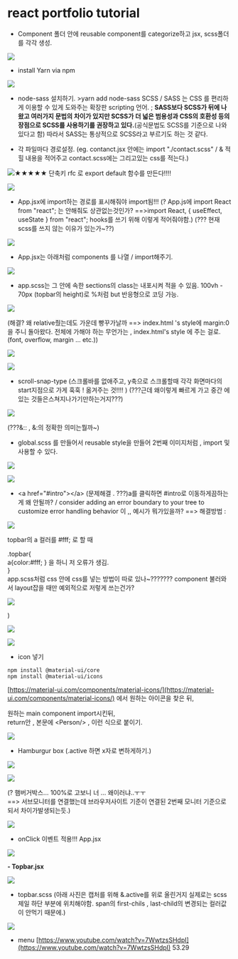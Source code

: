 # react portfolio tutorial



* Component  폴더 안에 reusable component를 categorize하고  jsx, scss폴더를 각각 생성.

![](.gitbook/assets/image%20%2864%29.png)

* install Yarn via npm

![](.gitbook/assets/image%20%2884%29.png)

* node-sass 설치하기.  &gt;yarn add node-sass  SCSS / SASS 는 CSS 를 편리하게 이용할 수 있게 도와주는 확장판 scripting 언어. ;  **SASS보다 SCSS가 뒤에 나왔고 여러가지 문법의 차이가 있지만 SCSS가 더 넓은 범용성과 CSS의 호환성 등의 장점으로 SCSS를 사용하기를 권장하고 있다.**\(공식문법도 SCSS를 기준으로 나와있다고 함\) 따라서 SASS는 통상적으로 SCSS라고 부르기도 하는 것 같다.



* 각 파일마다 경로설정.  \(eg. contanct.jsx 안에는 import "./contact.scss" / & 적힐 내용을 적어주고  contact.scss에는 그리고있는 css를 적는다.\) 

![&#x2605;&#x2605;&#x2605;&#x2605;&#x2605; &#xB2E8;&#xCD95;&#xD0A4; rfc &#xB85C; export default &#xD568;&#xC218;&#xB97C; &#xB9CC;&#xB4E0;&#xB2E4;!!!! ](.gitbook/assets/image%20%2873%29.png)

![](.gitbook/assets/image%20%2876%29.png)

* App.jsx에 import하는 경로를 표시해줘야  import됨!!! \(? App.js에 import React from "react"; 는 안해줘도 상관없는것인가? ==&gt;import React, { useEffect, useState } from "react";   hooks를 쓰기 위해 이렇게 적어줘야함.\) \(??? 현재 scss를 쓰지 않는 이유가 있는가~??\)



![](.gitbook/assets/image%20%2866%29.png)



* App.jsx는 아래처럼 components 를 나열 / import해주기.

![](.gitbook/assets/image%20%2879%29.png)

* app.scss는 그 안에 속한 sections의 class는 내포시켜 적을 수 있음. 100vh - 70px \(topbar의 height\)로 %처럼 but 반응형으로 코딩 가능. 

![](.gitbook/assets/image%20%2826%29.png)

\(해결? 왜 relative줬는데도 가운데 빵꾸가날까 ==&gt; index.html 's   style에 margin:0을 주니 돌아왔다.   전체에 가해야 하는 무언가는 , index.html's style 에 주는 걸로.  \(font, overflow, margin ... etc.\)\)

![](.gitbook/assets/image%20%2858%29.png)

![](.gitbook/assets/image%20%2835%29.png)

* scroll-snap-type \(스크롤바를 없애주고, y축으로 스크롤할때 각각 화면마다의 start지점으로 가게 훅훅 ! 옮겨주는 것!!!! \) \(???근데 왜이렇게 빠르게 가고 중간 에 있는 것들은스쳐지나가기만하는거지???\)

![](.gitbook/assets/image%20%2840%29.png)

\(???&:: , &:의 정확한 의미는뭘까~\)

* global.scss 를 만들어서 reusable style을 만들어 2번째 이미지처럼 , import 및 사용할 수 있다.   

![](.gitbook/assets/image%20%2830%29.png)

![](.gitbook/assets/image%20%2845%29.png)



* &lt;a href="\#intro"&gt;&lt;/a&gt;  \(문제해결 . ???\)a를 클릭하면 \#intro로 이동하게끔하는게 왜 안될까? / consider adding an error boundary to your tree to customize error handling behavior 이 ,, 예시가 뭐가있을까?   ==&gt; 해결방법 : 

![](.gitbook/assets/image%20%2863%29.png)

topbar의 a 컬러를 \#fff; 로 할 때 

.topbar{  
             a{color:\#fff; }  을 하니 저 오류가 생김.   
}     
app.scss처럼 css 안에 css를 넣는 방법이 따로 있나~???????  component 불러와서 layout잡을 때만 예외적으로 저렇게 쓰는건가?

![](.gitbook/assets/image%20%2837%29.png)

\)

![](.gitbook/assets/image%20%2886%29.png)

![](.gitbook/assets/image%20%2850%29.png)

* icon 넣기 

```text
npm install @material-ui/core
npm install @material-ui/icons
```

[https://material-ui.com/components/material-icons/](https://material-ui.com/components/material-icons/)  에서 원하는 아이콘을 찾은 뒤,

원하는 main component import시킨뒤,  
return안 , 본문에 &lt;Person/&gt;  , 이런 식으로 붙이기.

![](.gitbook/assets/image%20%2891%29.png)



* Hamburgur box \(.active 하면 x자로 변하게하기.\)

![](.gitbook/assets/image%20%2889%29.png)

![](.gitbook/assets/image%20%2871%29.png)

\(? 햄버거박스... 100%로 고보니 너 ... 왜이러냐..ㅜㅜ  
==&gt; 서브모니터를 연결했는데 브라우저사이트 기준이 연결된 2번째 모니터 기준으로되서 차이가발생되는듯.\)

![](.gitbook/assets/image%20%2862%29.png)

* onClick 이벤트 적용!!! App.jsx 

![](.gitbook/assets/image%20%2844%29.png)

  **- Topbar.jsx**   


![](.gitbook/assets/image%20%2883%29.png)

* topbar.scss \(아래 사진은 캡처를 위해 &.active를 위로 올린거지 실제로는 scss 제일 하단 부분에 위치해야함. span의 first-chils , last-child의 변경되는 컬러값이 안먹기 때문에.\)

![](.gitbook/assets/image%20%2885%29.png)



* menu [https://www.youtube.com/watch?v=7WwtzsSHdpI](https://www.youtube.com/watch?v=7WwtzsSHdpI) 53.29

